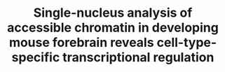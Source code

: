 ---
layout: page
title: " Single-nucleus analysis of accessible chromatin in developing mouse forebrain reveals cell-type-specific transcriptional regulation"
breadcrumb: true
categories:
    - publication
## publication related information
pub:
    authors: " Sebastian Preissl, Rongxin Fang, Hui Huang, Yuan Zhao, Ramya Raviram, David U. Gorkin, Yanxiao Zhang, Brandon C. Sos, Veena Afzal, Diane E. Dickel, Samantha Kuan, Axel Visel, Len A. Pennacchio, Kun Zhang,  Bing Ren"
    journal: " Nature Neuroscience"
    date: 2018-03
    doi:  10.1038/s41593-018-0079-3
    volume:  21
    pages:  432--439
    number:  3
    abstract: " Analysis of chromatin accessibility can reveal transcriptional regulatory sequences, but heterogeneity of primary tissues poses a significant challenge in mapping the precise chromatin landscape in specific cell types. Here we report single-nucleus ATAC-seq, a combinatorial barcoding-assisted single-cell assay for transposase-accessible chromatin that is optimized for use on flash-frozen primary tissue samples. We apply this technique to the mouse forebrain through eight developmental stages. Through analysis of more than 15,000 nuclei, we identify 20 distinct cell populations corresponding to major neuronal and non-neuronal cell types. We further define cell-type-specific transcriptional regulatory sequences, infer potential master transcriptional regulators and delineate developmental changes in forebrain cellular composition. Our results provide insight into the molecular and cellular dynamics that underlie forebrain development in the mouse and establish technical and analytical frameworks that are broadly applicable to other heterogeneous tissues.,"
---